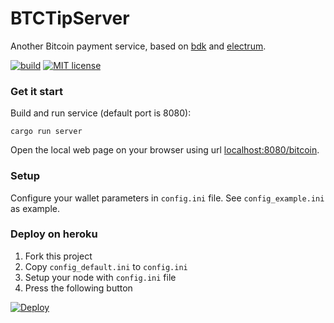 BTCTipServer
===
Another Bitcoin payment service, based on [bdk](https://github.com/bitcoindevkit/bdk) and [electrum](https://github.com/bitcoindevkit/rust-electrum-client).

[![build](https://github.com/lvaccaro/btctipserver/workflows/ci/badge.svg)](https://github.com/lvaccaro/btctipserver/actions)
[![MIT license](https://img.shields.io/github/license/lvaccaro/btctipserver)](https://github.com/lvaccaro/btctipserver/blob/master/LICENSE)

### Get it start
Build and run service (default port is 8080):
```
cargo run server
```

Open the local web page on your browser using url [localhost:8080/bitcoin](http://localhost:8080/bitcoin).

### Setup
Configure your wallet parameters in `config.ini` file. 
See `config_example.ini` as example.

### Deploy on heroku
1. Fork this project 
2. Copy `config_default.ini` to `config.ini`
3. Setup your node with `config.ini` file
4. Press the following button

[![Deploy](https://www.herokucdn.com/deploy/button.svg)](https://heroku.com/deploy)
